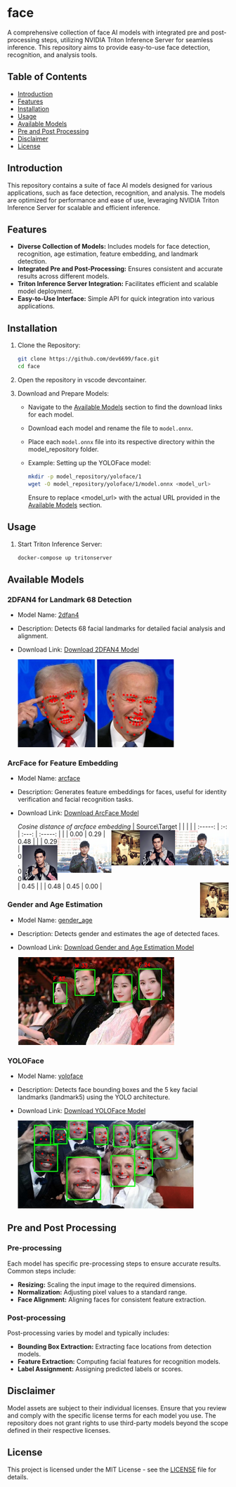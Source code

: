# face
A comprehensive collection of face AI models with integrated pre and post-processing steps, utilizing NVIDIA Triton Inference Server for seamless inference. This repository aims to provide easy-to-use face detection, recognition, and analysis tools.

## Table of Contents
- [Introduction](#introduction)
- [Features](#features)
- [Installation](#installation)
- [Usage](#usage)
- [Available Models](#available-models)
- [Pre and Post Processing](#pre-and-post-processing)
- [Disclaimer](#disclaimer)
- [License](#license)

## Introduction
This repository contains a suite of face AI models designed for various applications, such as face detection, recognition, and analysis. The models are optimized for performance and ease of use, leveraging NVIDIA Triton Inference Server for scalable and efficient inference.

## Features
- <b>Diverse Collection of Models:</b> Includes models for face detection, recognition, age estimation, feature embedding, and landmark detection.
- <b>Integrated Pre and Post-Processing:</b>  Ensures consistent and accurate results across different models.
- <b>Triton Inference Server Integration:</b>  Facilitates efficient and scalable model deployment.
- <b>Easy-to-Use Interface:</b>  Simple API for quick integration into various applications.

## Installation
1. Clone the Repository:

    ```bash
    git clone https://github.com/dev6699/face.git
    cd face
    ```

2. Open the repository in vscode devcontainer.

3. Download and Prepare Models:
    - Navigate to the [Available Models](#available-models) section to find the download links for each model.
    - Download each model and rename the file to `model.onnx`.
    - Place each `model.onnx` file into its respective directory within the model_repository folder.
    - Example: Setting up the YOLOFace model:

        ```bash
        mkdir -p model_repository/yoloface/1
        wget -O model_repository/yoloface/1/model.onnx <model_url>
        ```
        Ensure to replace <model_url> with the actual URL provided in the [Available Models](#available-models) section.

## Usage
1. Start Triton Inference Server:

    ```bash
    docker-compose up tritonserver
    ```

## Available Models
### 2DFAN4 for Landmark 68 Detection
- Model Name: [2dfan4](model/2dfan4/2dfan4.go)
- Description: Detects 68 facial landmarks for detailed facial analysis and alignment.
- Download Link: [Download 2DFAN4 Model](https://github.com/facefusion/facefusion-assets/releases/download/models/2dfan4.onnx)

    <img src="docs/2dfan4.jpg" height=200>

### ArcFace for Feature Embedding
- Model Name: [arcface](model/arcface/arcface.go)
- Description: Generates feature embeddings for faces, useful for identity verification and facial recognition tasks.
- Download Link: [Download ArcFace Model](https://github.com/facefusion/facefusion-assets/releases/download/models/arcface_w600k_r50.onnx)

    *Cosine distance of arcface embedding*
    | Source\Target | <img src="docs/arcface_1.jpg" height=80 align=right> | <img src="docs/arcface_2.jpg" height=80 align=right> | <img src="docs/arcface_3.jpg" height=80 align=right> |
    | :-----: | :-: | :---: | :-----: | 
    | <img src="docs/arcface_1.jpg" height=80 align=right> | 0.00 | 0.29 | 0.48 |
    | <img src="docs/arcface_2.jpg" height=80 align=right> | 0.29 | 0.00 | 0.45 |
    | <img src="docs/arcface_3.jpg" height=80 align=right> | 0.48 | 0.45 | 0.00 |

### Gender and Age Estimation
- Model Name: [gender_age](model/genderage/genderage.go)
- Description: Detects gender and estimates the age of detected faces.
- Download Link: [Download Gender and Age Estimation Model](https://github.com/facefusion/facefusion-assets/releases/download/models/yoloface_8n.onnx)

    <img src="docs/gender_age.jpg" height=200>

### YOLOFace
- Model Name: [yoloface](model/yoloface/yoloface.go)
- Description: Detects face bounding boxes and the 5 key facial landmarks (landmark5) using the YOLO architecture.
- Download Link: [Download YOLOFace Model](https://github.com/facefusion/facefusion-assets/releases/download/models/yoloface_8n.onnx)

    <img src="docs/yoloface.jpg" height=200>

## Pre and Post Processing
### Pre-processing
Each model has specific pre-processing steps to ensure accurate results. Common steps include:

- <b>Resizing:</b> Scaling the input image to the required dimensions.
- <b>Normalization:</b> Adjusting pixel values to a standard range.
- <b>Face Alignment:</b> Aligning faces for consistent feature extraction.

### Post-processing
Post-processing varies by model and typically includes:

- <b>Bounding Box Extraction:</b> Extracting face locations from detection models.
- <b>Feature Extraction:</b> Computing facial features for recognition models.
- <b>Label Assignment:</b> Assigning predicted labels or scores.

## Disclaimer
Model assets are subject to their individual licenses. Ensure that you review and comply with the specific license terms for each model you use. The repository does not grant rights to use third-party models beyond the scope defined in their respective licenses.

## License
This project is licensed under the MIT License - see the [LICENSE](LICENSE) file for details.
